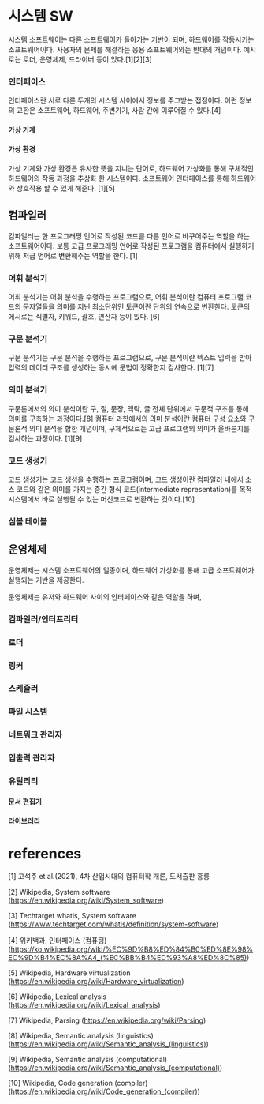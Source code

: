 # 시스템 SW
시스템 소프트웨어는 다른 소프트웨어가 돌아가는 기반이 되며, 하드웨어를 작동시키는 소프트웨어이다. 사용자의 문제를 해결하는 응용 소프트웨어와는 반대의 개념이다. 예시로는 로더, 운영체제, 드라이버 등이 있다.[1][2][3]

### 인터페이스
인터페이스란 서로 다른 두개의 시스템 사이에서 정보를 주고받는 접점이다.
이런 정보의 교환은 소프트웨어, 하드웨어, 주변기기, 사람 간에 이루어질 수 있다.[4]

#### 가상 기계
#### 가상 환경
가상 기계와 가상 환경은 유사한 뜻을 지니는 단어로, 하드웨어 가상화를 통해 구체적인 하드웨어의 작동 과정을 추상화 한 시스템이다. 소프트웨어 인터페이스를 통해 하드웨어와 상호작용 할 수 있게 해준다. [1][5]

## 컴파일러
컴파일러는 한 프로그래밍 언어로 작성된 코드를 다른 언어로 바꾸어주는 역할을 하는 소프트웨어이다.
보통 고급 프로그래밍 언어로 작성된 프로그램을 컴퓨터에서 실행하기 위해 저급 언어로 변환해주는 역할을 한다. [1]

### 어휘 분석기
어휘 분석기는 어휘 분석을 수행하는 프로그램으로, 어휘 분석이란 컴퓨터 프로그램 코드의 문자열들을 의미를 지닌 최소단위인 토큰이란 단위의 연속으로 변환한다.
토큰의 에시로는 식별자, 키워드, 괄호, 연산자 등이 있다. [6]

### 구문 분석기
구문 분석기는 구문 분석을 수행하는 프로그램으로, 구문 분석이란 텍스트 입력을 받아 입력의 데이터 구조를 생성하는 동시에 문법이 정확한지 검사한다. [1][7]

### 의미 분석기
구문론에서의 의미 분석이란 구, 절, 문장, 맥락, 글 전체 단위에서 구문적 구조를 통해 의미를 구축하는 과정이다.[8]
컴퓨터 과학에서의 의미 분석이란 컴퓨터 구성 요소와 구문론적 의미 분석을 합한 개념이며, 구체적으로는 고급 프로그램의 의미가 올바른지를 검사하는 과정이다. [1][9]

### 코드 생성기
코드 생성기는 코드 생성을 수행하는 프로그램이며, 코드 생성이란 컴파일러 내에서 소스 코드와 같은 의미를 가지는 중간 형식 코드(intermediate representation)를 목적 시스템에서 바로 실행될 수 있는 머신코드로 변환하는 것이다.[10]

### 심볼 테이블

## 운영체제
운영체제는 시스템 소프트웨어의 일종이며, 하드웨어 가상화를 통해 고급 소프트웨어가 실행되는 기반을 제공한다.

운영체제는 유저와 하드웨어 사이의 인터페이스와 같은 역할을 하며, 
### 컴파일러/인터프리터
### 로더
### 링커
### 스케쥴러
### 파일 시스템
### 네트워크 관리자
### 입출력 관리자
### 유틸리티
#### 문서 편집기
#### 라이브러리

# references
[1] 고석주 et al.(2021), 4차 산업시대의 컴퓨터학 개론, 도서출판 홍릉

[2] Wikipedia, System software
(https://en.wikipedia.org/wiki/System_software)

[3] Techtarget whatis, System software
(https://www.techtarget.com/whatis/definition/system-software)

[4] 위키백과, 인터페이스 (컴퓨팅)
(https://ko.wikipedia.org/wiki/%EC%9D%B8%ED%84%B0%ED%8E%98%EC%9D%B4%EC%8A%A4_(%EC%BB%B4%ED%93%A8%ED%8C%85))

[5] Wikipedia, Hardware virtualization
(https://en.wikipedia.org/wiki/Hardware_virtualization)

[6] Wikipedia, Lexical analysis
(https://en.wikipedia.org/wiki/Lexical_analysis)

[7] Wikipedia, Parsing
(https://en.wikipedia.org/wiki/Parsing)

[8] Wikipedia, Semantic analysis (linguistics)
(https://en.wikipedia.org/wiki/Semantic_analysis_(linguistics))

[9] Wikipedia, Semantic analysis (computational)
(https://en.wikipedia.org/wiki/Semantic_analysis_(computational))

[10] Wikipedia, Code generation (compiler)
(https://en.wikipedia.org/wiki/Code_generation_(compiler))